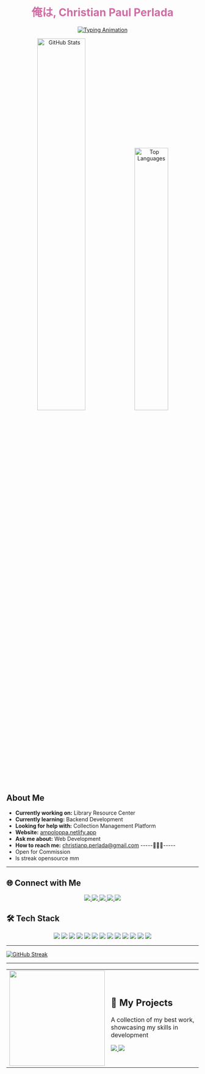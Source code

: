 <h1 align="center" style="color: #D16BA5;">俺は, Christian Paul Perlada</h1>
<p align="center">
  <a href="https://git.io/typing-svg">
    <img src="https://readme-typing-svg.demolab.com?font=Fira+Code&weight=600&size=28&duration=3000&pause=500&color=7B2CBF&background=0F0F2300&center=true&vCenter=true&width=500&lines=%E2%96%B6%EF%B8%8F+JUNIOR+DEVELOPER+%E2%97%80%EF%B8%8F;%E2%96%B6%EF%B8%8F+FULL+STACK+DEV+%E2%97%80%EF%B8%8F;%E2%96%B6%EF%B8%8F+WEB3+BUILDER+%E2%97%80%EF%B8%8F;%E2%96%B6%EF%B8%8F+CODE+ARTIST+%E2%97%80%EF%B8%8F" alt="Typing Animation" />
  </a>
</p>
<p align="center">
  <img src="https://github-readme-stats-sigma-five.vercel.app/api?username=ampolperlada&show_icons=true&theme=radical&cache_seconds=86400" alt="GitHub Stats" width="50%"/>
  <img src="https://github-readme-stats-sigma-five.vercel.app/api/top-langs?username=ampolperlada&show_icons=true&layout=compact&theme=radical" alt="Top Languages" width="42%"/>
</p>

## About Me
- **Currently working on:** Library Resource Center
- **Currently learning:** Backend Development
- **Looking for help with:** Collection Management Platform
- **Website:** [ampoloppa.netlify.app](https://ampoloppa.netlify.app)
- **Ask me about:** Web Development
- **How to reach me:** christianp.perlada@gmail.com
-----🦖🦖🦖-----
- Open for Commission  
- ls streak opensource mm

---
## 🌐 Connect with Me
<p align="center">
  <a href="https://linkedin.com/in/christian-paul-perlada" target="_blank">
    <img src="https://img.shields.io/badge/LinkedIn-0077B5?style=for-the-badge&logo=linkedin&logoColor=white&labelColor=101010"/>
  </a>
  <a href="https://twitter.com/doggo" target="_blank">
    <img src="https://img.shields.io/badge/Twitter-1DA1F2?style=for-the-badge&logo=twitter&logoColor=white&labelColor=101010"/>
  </a>
  <a href="mailto:christianp.perlada@gmail.com">
    <img src="https://img.shields.io/badge/Gmail-D14836?style=for-the-badge&logo=gmail&logoColor=white&labelColor=101010"/>
  </a>
  <a href="https://github.com/ampolperlada" target="_blank">
    <img src="https://img.shields.io/badge/GitHub-100000?style=for-the-badge&logo=github&logoColor=white&labelColor=101010"/>
  </a>
  <a href="https://ampoloppa.netlify.app" target="_blank">
    <img src="https://img.shields.io/badge/Portfolio-7B2CBF?style=for-the-badge&logo=google-chrome&logoColor=white&labelColor=101010"/>
  </a>
</p>

## 🛠️ Tech Stack
<p align="center">
  <!-- Web Development -->
  <img src="https://img.shields.io/badge/HTML5-E34F26?style=flat-square&logo=html5&logoColor=white"/>
  <img src="https://img.shields.io/badge/CSS3-1572B6?style=flat-square&logo=css3&logoColor=white"/>
  <img src="https://img.shields.io/badge/JavaScript-F7DF1E?style=flat-square&logo=javascript&logoColor=black"/>
  <img src="https://img.shields.io/badge/TypeScript-3178C6?style=flat-square&logo=typescript&logoColor=white"/>
  
  <!-- Frameworks -->
  <img src="https://img.shields.io/badge/React-20232A?style=flat-square&logo=react&logoColor=61DAFB"/>
  <img src="https://img.shields.io/badge/Node.js-339933?style=flat-square&logo=nodedotjs&logoColor=white"/>
  <img src="https://img.shields.io/badge/Express-000000?style=flat-square&logo=express&logoColor=white"/>
  
  <!-- Databases -->
  <img src="https://img.shields.io/badge/MongoDB-47A248?style=flat-square&logo=mongodb&logoColor=white"/>
  <img src="https://img.shields.io/badge/MySQL-4479A1?style=flat-square&logo=mysql&logoColor=white"/>
  
  <!-- Other -->
  <img src="https://img.shields.io/badge/Java-007396?style=flat-square&logo=java&logoColor=white"/>
  <img src="https://img.shields.io/badge/Docker-2496ED?style=flat-square&logo=docker&logoColor=white"/>
  <img src="https://img.shields.io/badge/Ethereum-3C3C3D?style=flat-square&logo=ethereum&logoColor=white"/>
  <img src="https://img.shields.io/badge/Web3-F16822?style=flat-square&logo=web3dotjs&logoColor=white"/>
</p>

---
[![GitHub Streak](https://github-readme-streak-stats-six-rho-30.vercel.app?user=ampolperlada&theme=radical)](https://git.io/streak-stats)

---
<table>
  <tr>
    <td>
      <img src="https://i.ibb.co/1fscVPX6/giphy.gif" width="250px">
    </td>
    <td>
      <h2>🚀 My Projects</h2>
      <p>A collection of my best work, showcasing my skills in development</p>
      <a href="https://github.com/ampolperlada/music-genre-api">
        <img src="https://github-readme-stats-sigma-five.vercel.app/api/pin/?username=ampolperlada&repo=music-genre-api&theme=radical">
      </a>
      <a href="https://github.com/ampolperlada/authentication-sys">
        <img src="https://github-readme-stats-sigma-five.vercel.app/api/pin/?username=ampolperlada&repo=authentication-sys&theme=radical">
      </a>
    </td>
  </tr>
</table>
